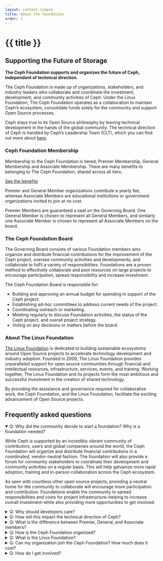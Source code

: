 ```yaml
---
layout: content-simple
title: About the foundation
order: 1
---
```


# {{ title }}

## Supporting the Future of Storage

**The Ceph Foundation supports and organizes the future of Ceph, independent of technical direction.**

The Ceph Foundation is made up of organizations, stakeholders, and industry leaders who collaborate and coordinate the investment, development, and community activities of Ceph. Under the Linux Foundation, The Ceph Foundation operates as a collaboration to maintain Ceph’s ecosystem, consolidate funds solely for the community and support Open Source processes.

Ceph stays true to its Open Source philosophy by leaving technical development in the hands of the global community. The technical direction of Ceph is handled by Ceph’s Leadership Team (CLT), which you can find out more about [here](../ceph-team/).

### Ceph Foundation Membership

Membership to the Ceph Foundation is tiered; Premier Membership, General Membership and Associate Membership. There are many benefits to belonging to The Ceph Foundation, shared across all tiers.

[See the benefits](../member-benefits/)

Premier and General Member organizations contribute a yearly fee, whereas Associate Members are educational institutions or government organizations invited to join at no cost.

Premier Members are guaranteed a seat on the Governing Board. One General Member is chosen to represent all General Members, and similarly one Associate Member is chosen to represent all Associate Members on the board.

### The Ceph Foundation Board

The Governing Board consists of various Foundation members who organize and distribute financial contributions for the improvement of the Ceph project, oversee community activities and developments, and collaborate to fulfil a variety of responsibilities. Foundations are a proven method to effectively collaborate and pool resources on large projects to encourage participation, spread responsibility and increase investment.

The Ceph Foundation Board is responsible for:

- Building and approving an annual budget for spending in support of the Ceph project.
- Establishing ad-hoc committees to address current needs of the project.
- Coordinating outreach or marketing.
- Meeting regularly to discuss Foundation activities, the status of the Ceph project, and overall project strategy.
- Voting on any decisions or matters before the board.

### About The Linux Foundation

[The Linux Foundation](https://linuxfoundation.org/) is dedicated to building sustainable ecosystems around Open Source projects to accelerate technology development and industry adoption. Founded in 2000, The Linux Foundation provides unparalleled support for open source communities through financial and intellectual resources, infrastructure, services, events, and training. Working together, The Linux Foundation and its projects form the most ambitious and successful investment in the creation of shared technology.

By providing the assistance and governance required for collaborative work, the Ceph Foundation, and the Linux Foundation, facilitate the exciting advancement of Open Source projects.

## Frequently asked questions

<details open>
  <summary>Q: Why did the community decide to start a foundation? Why is a foundation needed?</summary>

While Ceph is supported by an incredibly vibrant community of contributors, users and global companies around the world, the Ceph Foundation will organize and distribute financial contributions in a coordinated, vendor-neutral fashion. The foundation will also provide a forum for community stakeholders to coordinate their development and community activities on a regular basis. This will help galvanize more rapid adoption, training and in-person collaboration across the Ceph ecosystem.

As seen with countless other open source projects, providing a neutral home for the community to collaborate will encourage more participation and contribution. Foundations enable the community to spread responsibilities and costs for project infrastructure–helping to increase overall investment–while also providing more opportunities to get involved.

</details>

<details>
  <summary>Q: Why should developers care?</summary>

The foundation will provide more resources for Ceph development, which will benefit all contributors and those consuming or looking to consume Ceph. Some examples of support include organizing events and working groups to accelerate the pace of growth for Ceph, coordinating investments in additional hardware and cloud services infrastructure for CI and testing, formalizing governance structures, and providing marketing support to the project.

</details>

<details>
  <summary>Q: How will this impact the technical direction of Ceph?</summary>

The technical communities of Linux Foundation projects are independent, and Ceph will continue to develop according to its own road maps and timetables with input from the newly established Governing Board on project needs outside of the development process. The Linux Foundation accelerates the development of open source projects by providing the underlying assistance and governance that is necessary for collaborative work, including infrastructure and support for developers, events, marketing and community facilitation.

For more information, see the [Governance page](http://docs.ceph.com/docs/master/governance/) in the Ceph documentation.

</details>

<details>
  <summary>Q: What is the difference between Premier, General, and Associate members?</summary>

Premier members pay more and are guaranteed a seat on the Governing Board. General members pay less, and one General member is chosen to represent all General members on the board. Associate members are educational or government institutions that are engaged with the Ceph community that are invited to participate in the Ceph Foundation at no cost. One Associate member is chosen to represent all Associate members on the board.

</details>

<details>
  <summary>Q: How is the Ceph Foundation organized?</summary>

The Ceph Foundation is organized as a directed fund under the Linux Foundation. That means that the Foundation is not a separate legal entity, and avoids the legal and managerial overhead associated with forming a truly independent organization. Instead, we take advantage of the Linux Foundation as an umbrella organization while keeping the Ceph Foundation finances in an independent fund for use in supporting the Ceph open source community.

</details>

<details>
  <summary>Q: What is the Linux Foundation?</summary>

[The Linux Foundation](https://linuxfoundation.org/) is dedicated to building sustainable ecosystems around open source projects to accelerate technology development and industry adoption. Founded in 2000, The Linux Foundation provides unparalleled support for open source communities through financial and intellectual resources, infrastructure, services, events, and training. Working together, The Linux Foundation and its projects form the most ambitious and successful investment in the creation of shared technology.

</details>

<details>
  <summary>Q: Can my organization join the Ceph Foundation? How much does it cost?</summary>

The Ceph Foundation welcomes any organization who is engaged in an working to support the Ceph project. For more information, contact <membership@linuxfoundation.org>

</details>

<details>
  <summary>Q: How do I get involved?</summary>

Developers can already [contribute to the project](../../developers/contribute/) and support the community in a variety of ways.

If you want to stay up-to-date with news around the Ceph Project, please [sign up for our mailing list](http://lists.ceph.com/listinfo.cgi/ceph-announce-ceph.com).

</details>
